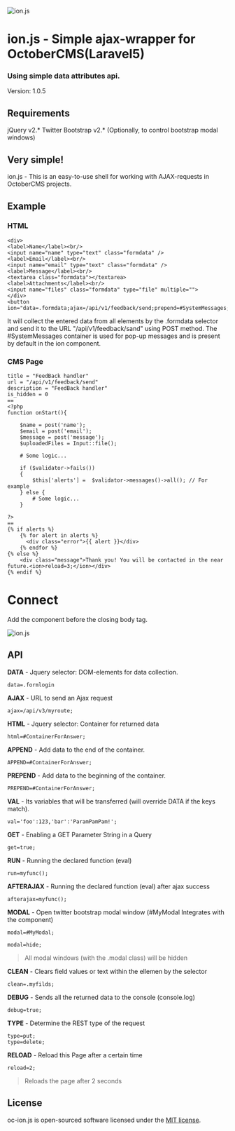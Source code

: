 ![ion.js](https://mcmraak.github.io/images/ionjs.png)

# ion.js - Simple ajax-wrapper for OctoberCMS(Laravel5)
### Using simple data attributes api.
Version: 1.0.5

## Requirements

jQuery v2.*
Twitter Bootstrap v2.* (Optionally, to control bootstrap modal windows)

## Very simple!

ion.js - This is an easy-to-use shell for working with AJAX-requests in OctoberCMS projects.
## Example
### HTML
```
<div>
<label>Name</label><br/>
<input name="name" type="text" class="formdata" />
<label>Email</label><br/>
<input name="email" type="text" class="formdata" />
<label>Message</label><br/>
<textarea class="formdata"></textarea>
<label>Attachments</label><br/>
<input name="files" class="formdata" type="file" multiple="">
</div>
<button ion="data=.formdata;ajax=/api/v1/feedback/send;prepend=#SystemMessages;">Send</button>
```
It will collect the entered data from all elements by the .formdata selector and send it to the URL "/api/v1/feedback/sand" using POST method. The #SystemMessages container is used for pop-up messages and is present by default in the ion component.

### CMS Page
```
title = "FeedBack handler"
url = "/api/v1/feedback/send"
description = "FeedBack handler"
is_hidden = 0
==
<?php
function onStart(){

	$name = post('name');
	$email = post('email');
	$message = post('message');
	$uploadedFiles = Input::file();

	# Some logic...

	if ($validator->fails())
    {
    	$this['alerts'] =  $validator->messages()->all(); // For example
    } else {
		# Some logic...
	}

?>
==
{% if alerts %}
	{% for alert in alerts %}
	  <div class="error">{{ alert }}</div>
	{% endfor %}
{% else %}
	<div class="message">Thank you! You will be contacted in the near future.<ion>reload=3;</ion></div>
{% endif %}
```


# Connect
Add the component before the closing body tag.

![ion.js](https://mcmraak.github.io/images/oc-ion-connect.png)


## API
**DATA** - Jquery selector: DOM-elements for data collection.
```
data=.formlogin
```
**AJAX** - URL to send an Ajax request
```
ajax=/api/v3/myroute;
```
**HTML** - Jquery selector: Container for returned data
```
html=#ContainerForAnswer;
```
**APPEND** - Add data to the end of the container.
```
APPEND=#ContainerForAnswer;
```

**PREPEND** - Add data to the beginning of the container.
```
PREPEND=#ContainerForAnswer;
```

**VAL** - Its variables that will be transferred (will override DATA if the keys match).
```
val='foo':123,'bar':'ParamPamPam!';
```
**GET** - Enabling a GET Parameter String in a Query
```
get=true;
```
**RUN** - Running the declared function (eval)
```
run=myfunc();
```
**AFTERAJAX** - Running the declared function (eval) after ajax success
```
afterajax=myfunc();
```
**MODAL** - Open twitter bootstrap modal window (#MyModal Integrates with the component)
```
modal=#MyModal;
```
```
modal=hide;
```
> All modal windows (with the .modal class) will be hidden

**CLEAN** - Clears field values or text within the ellemen by the selector
```
clean=.myfilds;
```
**DEBUG** - Sends all the returned data to the console (console.log)
```
debug=true;
```
**TYPE** - Determine the REST type of the request
```
type=put;
type=delete;
```
**RELOAD** - Reload this Page after a certain time
```
reload=2;
```
> Reloads the page after 2 seconds

## License

oc-ion.js is open-sourced software licensed under the [MIT license](http://opensource.org/licenses/MIT).
